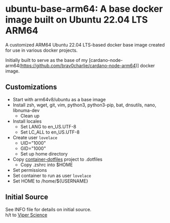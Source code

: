# ubuntu-base-arm64: A base docker image built on Ubuntu 22.04 LTS ARM64
A customized ARM64 Ubuntu 22.04 LTS-based docker base image created for use in various docker projects.

Initially built to serve as the base of my [cardano-node-arm64(https://github.com/brav0charlie/cardano-node-arm64)] docker image.

## Customizations
- Start with arm64v8/ubuntu as a base image
- Install zsh, wget, git, vim, python3, python3-pip, bat, dnsutils, nano, libnuma-dev
  - Clean up
- Install locales
  - Set LANG to en_US.UTF-8
  - Set LC_ALL to en_US.UTF-8
- Create user `lovelace`
  - UID="1000"
  - GID="1000"
  - Set up home directory
- Copy [container-dotfiles](https://github.com/brav0charlie/container-dotfiles.git) project to .dotfiles
  - Copy .zshrc into $HOME
- Set permissions
- Set container to run as user `lovelace`
- Set HOME to /home/${USERNAME}

## Initial Source
See INFO file for details on initial source.  
h/t to [Viper Science](https://gitlab.com/viperscience/docker-containers)
